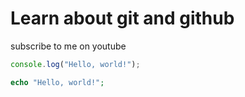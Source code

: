 # Learn about git and github

subscribe to me on youtube

```javascript
console.log("Hello, world!");
```

```php
echo "Hello, world!";
```